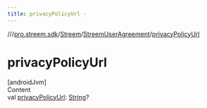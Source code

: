 ```yaml
---
title: privacyPolicyUrl -
---
```

//[<root>](../../../../index.md)/[pro.streem.sdk](../../index.md)/[Streem](../index.md)/[StreemUserAgreement](index.md)/[privacyPolicyUrl](privacy-policy-url.md)



# privacyPolicyUrl  
[androidJvm]  
Content  
val [privacyPolicyUrl](privacy-policy-url.md): [String](https://kotlinlang.org/api/latest/jvm/stdlib/kotlin/-string/index.html)?  



